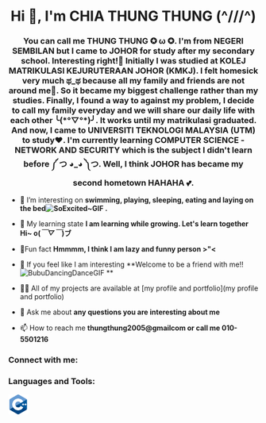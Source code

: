 <h1 align="center">Hi 👋, I'm CHIA THUNG THUNG (^///^)</h1>
<h3 align="center">You can call me THUNG THUNG ✪ ω ✪. I'm from NEGERI SEMBILAN but I came to JOHOR for study after my secondary school. Interesting right!🤣 Initially I was studied at KOLEJ MATRIKULASI KEJURUTERAAN JOHOR (KMKJ). I felt homesick very much ಥ_ಥ because all my family and friends are not around me🥲. So it became my biggest challenge rather than my studies. Finally, I found a way to against my problem, I decide to call my family everyday and we will share our daily life with each other ╰(*°▽°*)╯. It works until my matrikulasi graduated. And now, I came to UNIVERSITI TEKNOLOGI MALAYSIA (UTM) to study❤️. I'm currently learning COMPUTER SCIENCE - NETWORK AND SECURITY which is the subject I didn't learn before ༼ つ ◕_◕ ༽つ. Well, I think JOHOR has became my second hometown HAHAHA 💕.</h3>

- 🔭 I’m interesting on **swimming, playing, sleeping, eating and laying on the bed![SoExcited~GIF](https://github.com/user-attachments/assets/0d0cf14f-0723-4ca5-8e27-b352baecc10b)
.**

- 🌱 My learning state **I am learning while growing. Let's learn together  Hi~ o(*￣▽￣*)ブ**

- 👯Fun fact **Hmmmm, I think I am lazy and funny person >"<**

- 🤝 If you feel like I am interesting **Welcome to be a friend with me!!![BubuDancingDanceGIF](https://github.com/user-attachments/assets/7a73e884-9628-4766-9d4f-c4fe9961c753)
**

- 👨‍💻 All of my projects are available at [my profile and portfolio](my profile and portfolio)

- 💬 Ask me about **any questions you are interesting about me**

- 📫 How to reach me **thungthung2005@gmailcom or call me 010-5501216**

<h3 align="left">Connect with me:</h3>
<p align="left">
</p>

<h3 align="left">Languages and Tools:</h3>
<p align="left"> <a href="https://www.w3schools.com/cpp/" target="_blank" rel="noreferrer"> <img src="https://raw.githubusercontent.com/devicons/devicon/master/icons/cplusplus/cplusplus-original.svg" alt="cplusplus" width="40" height="40"/> </a> </p>
